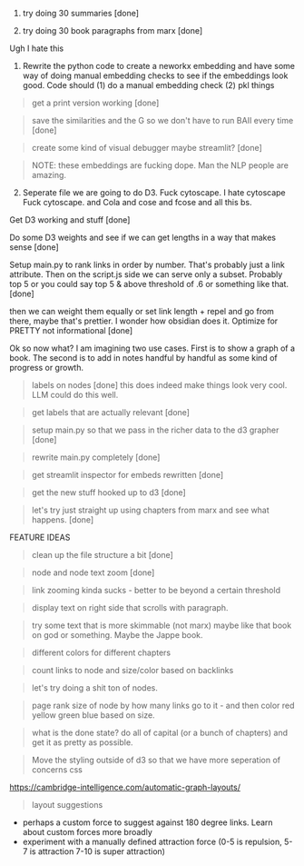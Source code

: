 1. try doing 30 summaries [done]

2. try doing 30 book paragraphs from marx [done]

Ugh I hate this

1. Rewrite the python code to create a neworkx embedding and have some way of doing manual embedding checks to see if the embeddings look good. Code should (1) do a manual embedding check (2) pkl things

> get a print version working [done]

> save the similarities and the G so we don't have to run BAII every time [done]

> create some kind of visual debugger maybe streamlit? [done]

> NOTE: these embeddings are fucking dope. Man the NLP people are amazing.

2. Seperate file we are going to do D3. Fuck cytoscape. I hate cytoscape Fuck cytoscape. and Cola and cose and fcose and all this bs.

Get D3 working and stuff [done]

Do some D3 weights and see if we can get lengths in a way that makes sense [done]

Setup main.py to rank links in order by number. That's probably just a link attribute. Then on the script.js side we can serve only a subset. Probably top 5 or you could say top 5 & above threshold of .6 or something like that. [done]

then we can weight them equally or set link length + repel and go from there, maybe that's prettier. I wonder how obsidian does it. Optimize for PRETTY not informational [done]

Ok so now what? I am imagining two use cases. First is to show a graph of a book. The second is to add in notes handful by handful as some kind of progress or growth.

> labels on nodes [done] this does indeed make things look very cool. LLM could do this well.

> get labels that are actually relevant [done]

> setup main.py so that we pass in the richer data to the d3 grapher [done]

> rewrite main.py completely [done]

> get streamlit inspector for embeds rewritten [done]

> get the new stuff hooked up to d3 [done]

> let's try just straight up using chapters from marx and see what happens. [done]

FEATURE IDEAS

> clean up the file structure a bit [done]

> node and node text zoom [done]

> link zooming kinda sucks - better to be beyond a certain threshold

> display text on right side that scrolls with paragraph.

> try some text that is more skimmable (not marx) maybe like that book on god or something. Maybe the Jappe book.

> different colors for different chapters

> count links to node and size/color based on backlinks

> let's try doing a shit ton of nodes.

> page rank size of node by how many links go to it - and then color red yellow green blue based on size.

> what is the done state? do all of capital (or a bunch of chapters) and get it as pretty as possible.

> Move the styling outside of d3 so that we have more seperation of concerns css

https://cambridge-intelligence.com/automatic-graph-layouts/

> layout suggestions

- perhaps a custom force to suggest against 180 degree links. Learn about custom forces more broadly
- experiment with a manually defined attraction force (0-5 is repulsion, 5-7 is attraction 7-10 is super attraction)
